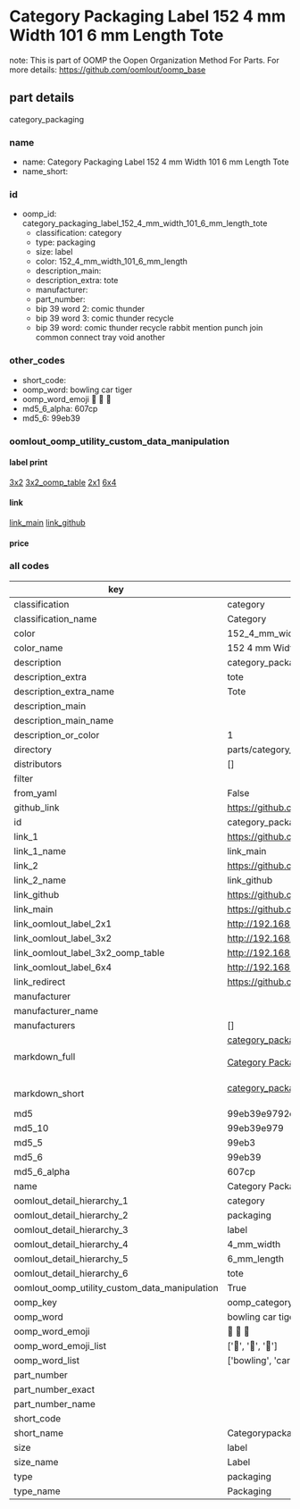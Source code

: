 # Category Packaging Label 152 4 mm Width 101 6 mm Length Tote  

note: This is part of OOMP the Oopen Organization Method For Parts. For more details: https://github.com/oomlout/oomp_base

##  part details
  



category_packaging



### name
* name: Category Packaging Label 152 4 mm Width 101 6 mm Length Tote
* name_short: 
### id
* oomp_id: category_packaging_label_152_4_mm_width_101_6_mm_length_tote
  * classification: category
  * type: packaging
  * size: label
  * color: 152_4_mm_width_101_6_mm_length
  * description_main: 
  * description_extra: tote
  * manufacturer: 
  * part_number: 
  * bip 39 word 2: comic thunder
  * bip 39 word 3: comic thunder recycle
  * bip 39 word: comic thunder recycle rabbit mention punch join common connect tray void another

### other_codes
* short_code: 
* oomp_word: bowling car tiger
* oomp_word_emoji :bowling: :car: :tiger:
* md5_6_alpha: 607cp
* md5_6: 99eb39






### oomlout_oomp_utility_custom_data_manipulation
#### label print
[3x2](http://192.168.1.245:1112/?label=oomp%20607cp)
[3x2_oomp_table](http://192.168.1.108:1112/?label=oomp%20607cp)
[2x1](http://192.168.1.242:1112/?label=oomp%20607cp)
[6x4](http://192.168.1.55:1112/?label=oomp%20607cp)    

#### link

[link_main](https://github.com/oomlout/oomlout_oomp_version_1_messy/tree/main/parts/category_packaging_label_152_4_mm_width_101_6_mm_length_tote) [link_github](https://github.com/oomlout/oomlout_oomp_version_1_messy/tree/main/parts/category_packaging_label_152_4_mm_width_101_6_mm_length_tote)                             

#### price







### all codes 
| key | value |  
| --- | --- |  
| classification | category |  
| classification_name | Category |  
| color | 152_4_mm_width_101_6_mm_length |  
| color_name | 152 4 mm Width 101 6 mm Length |  
| description | category_packaging |  
| description_extra | tote |  
| description_extra_name | Tote |  
| description_main |  |  
| description_main_name |  |  
| description_or_color | 1  |  
| directory | parts/category_packaging_label_152_4_mm_width_101_6_mm_length_tote |  
| distributors | [] |  
| filter |  |  
| from_yaml | False |  
| github_link | https://github.com/oomlout/oomlout_oomp_part_src/tree/main/parts/category_packaging_label_152_4_mm_width_101_6_mm_length_tote |  
| id | category_packaging_label_152_4_mm_width_101_6_mm_length_tote |  
| link_1 | https://github.com/oomlout/oomlout_oomp_version_1_messy/tree/main/parts/category_packaging_label_152_4_mm_width_101_6_mm_length_tote |  
| link_1_name | link_main |  
| link_2 | https://github.com/oomlout/oomlout_oomp_version_1_messy/tree/main/parts/category_packaging_label_152_4_mm_width_101_6_mm_length_tote |  
| link_2_name | link_github |  
| link_github | https://github.com/oomlout/oomlout_oomp_version_1_messy/tree/main/parts/category_packaging_label_152_4_mm_width_101_6_mm_length_tote |  
| link_main | https://github.com/oomlout/oomlout_oomp_version_1_messy/tree/main/parts/category_packaging_label_152_4_mm_width_101_6_mm_length_tote |  
| link_oomlout_label_2x1 | http://192.168.1.242:1112/?label=oomp%20607cp |  
| link_oomlout_label_3x2 | http://192.168.1.245:1112/?label=oomp%20607cp |  
| link_oomlout_label_3x2_oomp_table | http://192.168.1.108:1112/?label=oomp%20607cp |  
| link_oomlout_label_6x4 | http://192.168.1.55:1112/?label=oomp%20607cp |  
| link_redirect | https://github.com/oomlout/oomlout_oomp_version_1_messy/tree/main/parts/category_packaging_label_152_4_mm_width_101_6_mm_length_tote |  
| manufacturer |  |  
| manufacturer_name |  |  
| manufacturers | [] |  
| markdown_full | [category_packaging_label_152_4_mm_width_101_6_mm_length_tote](none)<br>[](none)<br>[Category Packaging Label 152 4 Mm Width 101 6 Mm Length Tote](none)<br><br> |  
| markdown_short | [category_packaging_label_152_4_mm_width_101_6_mm_length_tote](none)<br><br> |  
| md5 | 99eb39e9792e6f06b7458b0367f86172 |  
| md5_10 | 99eb39e979 |  
| md5_5 | 99eb3 |  
| md5_6 | 99eb39 |  
| md5_6_alpha | 607cp |  
| name | Category Packaging Label 152 4 mm Width 101 6 mm Length Tote |  
| oomlout_detail_hierarchy_1 | category |  
| oomlout_detail_hierarchy_2 | packaging |  
| oomlout_detail_hierarchy_3 | label |  
| oomlout_detail_hierarchy_4 | 4_mm_width |  
| oomlout_detail_hierarchy_5 | 6_mm_length |  
| oomlout_detail_hierarchy_6 | tote |  
| oomlout_oomp_utility_custom_data_manipulation | True |  
| oomp_key | oomp_category_packaging_label_152_4_mm_width_101_6_mm_length_tote |  
| oomp_word | bowling car tiger |  
| oomp_word_emoji | :bowling: :car: :tiger: |  
| oomp_word_emoji_list | [':bowling:', ':car:', ':tiger:'] |  
| oomp_word_list | ['bowling', 'car', 'tiger'] |  
| part_number |  |  
| part_number_exact |  |  
| part_number_name |  |  
| short_code |  |  
| short_name | Categorypackaging |  
| size | label |  
| size_name | Label |  
| type | packaging |  
| type_name | Packaging |  
